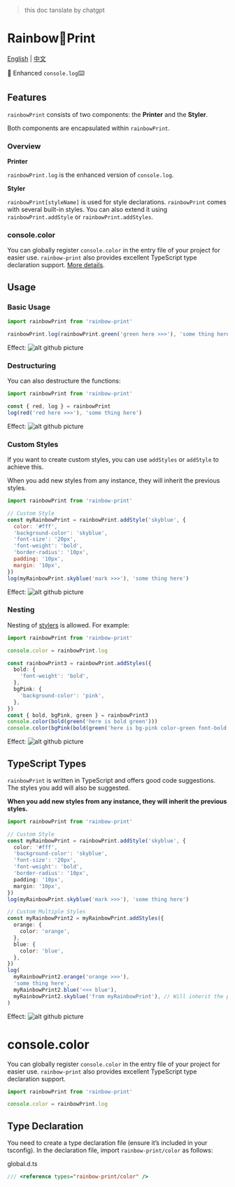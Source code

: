> this doc tanslate by chatgpt

# Rainbow🌈Print

[English](./) | [中文](https://github.com/Licheung228/rainbow-print/blob/main/docs/cn.md)

🌈 Enhanced `console.log`⌨️

## Features

`rainbowPrint` consists of two components: the **Printer** and the **Styler**.

Both components are encapsulated within `rainbowPrint`.

### Overview

**Printer**

`rainbowPrint.log` is the enhanced version of `console.log`.

**Styler**

`rainbowPrint[styleName]` is used for style declarations. `rainbowPrint` comes with several built-in styles. You can also extend it using `rainbowPrint.addStyle` or `rainbowPrint.addStyles`.

### console.color

You can globally register `console.color` in the entry file of your project for easier use. `rainbow-print` also provides excellent TypeScript type declaration support. [More details](#consolecolor-1).

## Usage

### Basic Usage

```js
import rainbowPrint from 'rainbow-print'

rainbowPrint.log(rainbowPrint.green('green here >>>'), 'some thing here')
```

Effect:
![alt github picture](http://cdn.licuii.xyz/img/image_1.png)

### Destructuring

You can also destructure the functions:

```js
import rainbowPrint from 'rainbow-print'

const { red, log } = rainbowPrint
log(red('red here >>>'), 'some thing here')
```

Effect:
![alt github picture](http://cdn.licuii.xyz/img/image_2.png)

### Custom Styles

If you want to create custom styles, you can use `addStyles` or `addStyle` to achieve this.

When you add new styles from any instance, they will inherit the previous styles.

```js
import rainbowPrint from 'rainbow-print'

// Custom Style
const myRainbowPrint = rainbowPrint.addStyle('skyblue', {
  color: '#fff',
  'background-color': 'skyblue',
  'font-size': '20px',
  'font-weight': 'bold',
  'border-radius': '10px',
  padding: '10px',
  margin: '10px',
})
log(myRainbowPrint.skyblue('mark >>>'), 'some thing here')
```

Effect:
![alt github picture](http://cdn.licuii.xyz/img/image_3.png)

### Nesting

Nesting of [stylers](#overview) is allowed. For example:

```ts
import rainbowPrint from 'rainbow-print'

console.color = rainbowPrint.log

const rainbowPrint3 = rainbowPrint.addStyles({
  bold: {
    'font-weight': 'bold',
  },
  bgPink: {
    'background-color': 'pink',
  },
})
const { bold, bgPink, green } = rainbowPrint3
console.color(bold(green('here is bold green')))
console.color(bgPink(bold(green('here is bg-pink color-green font-bold'))))
```

Effect:
![alt github picture](http://cdn.licuii.xyz/img/image_5.png)

## TypeScript Types

`rainbowPrint` is written in TypeScript and offers good code suggestions. The styles you add will also be suggested.

**When you add new styles from any instance, they will inherit the previous styles.**

```ts
import rainbowPrint from 'rainbow-print'

// Custom Style
const myRainbowPrint = rainbowPrint.addStyle('skyblue', {
  color: '#fff',
  'background-color': 'skyblue',
  'font-size': '20px',
  'font-weight': 'bold',
  'border-radius': '10px',
  padding: '10px',
  margin: '10px',
})
log(myRainbowPrint.skyblue('mark >>>'), 'some thing here')

// Custom Multiple Styles
const myRainbowPrint2 = myRainbowPrint.addStyles({
  orange: {
    color: 'orange',
  },
  blue: {
    color: 'blue',
  },
})
log(
  myRainbowPrint2.orange('orange >>>'),
  'some thing here',
  myRainbowPrint2.blue('<<< blue'),
  myRainbowPrint2.skyblue('from myRainbowPrint'), // Will inherit the previous style
)
```

Effect:
![alt github picture](http://cdn.licuii.xyz/img/image_4.png)

# console.color

You can globally register `console.color` in the entry file of your project for easier use. `rainbow-print` also provides excellent TypeScript type declaration support.

```ts
import rainbowPrint from 'rainbow-print'

console.color = rainbowPrint.log
```

## Type Declaration

You need to create a type declaration file (ensure it’s included in your tsconfig). In the declaration file, import `rainbow-print/color` as follows:

global.d.ts

```ts
/// <reference types="rainbow-print/color" />
```
